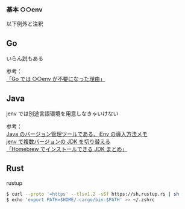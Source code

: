 ### 基本 ○○env

以下例外と注釈

## Go

いらん説もある

参考：  
[「Go では ○○env が不要になった理由」](https://tenntenn.dev/ja/posts/2021-06-27-xxenv/)

## Java

jenv では別途言語環境を用意しなきゃいけない

参考：  
[Java のバージョン管理ツールである、jEnv の導入方法メモ](https://qiita.com/mitsuaki1229/items/03b3b8cde776ae678235)  
[jenv で複数バージョンの JDK を切り替える](https://takezoe.hatenablog.com/entry/2020/04/20/233219)  
[「Homebrew でインストールできる JDK まとめ」](https://qiita.com/gishi_yama/items/ee3526e7e7a922148333#openjdk)

## Rust

rustup

```bash
$ curl --proto '=https' --tlsv1.2 -sSf https://sh.rustup.rs | sh
$ echo 'export PATH=$HOME/.cargo/bin:$PATH' >> ~/.zshrc
```
